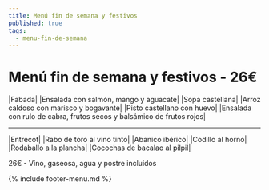 ```yaml
---
title: Menú fin de semana y festivos
published: true
tags:
  - menu-fin-de-semana
---
```



# Menú fin de semana y festivos - 26€

|Fabada|
|Ensalada con salmón, mango y aguacate|
|Sopa castellana|
|Arroz caldoso con marisco y bogavante|
|Pisto castellano con huevo|
|Ensalada con rulo de cabra, frutos secos y balsámico de frutos rojos|


------

|Entrecot|
|Rabo de toro al vino tinto|
|Abanico ibérico|
|Codillo al horno|
|Rodaballo a la plancha|
|Cocochas de bacalao al pilpil|

<!-- |Cordero asado|eligiendo este segundo plato se añade 10€ al menú, en total 34€| -->

26€ - Vino, gaseosa, agua y postre incluidos

{% include footer-menu.md %}
